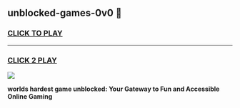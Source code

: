 
## unblocked-games-0v0 👋
<h3>
<a href="https://premium.freeplayer.one?title=unblocked-games-0v0&ref=14F">CLICK TO PLAY</a></h3>
<hr>

<h3>
<a href="https://premium.freeplayer.one?title=unblocked-games-0v0&ref=14F">CLICK 2 PLAY</a>
  
</h3>

<a href="https://premium.freeplayer.one?title=unblocked-games-0v0&ref=12F/"><img src="https://clearcache.store/games.png"></a>


**worlds hardest game unblocked: Your Gateway to Fun and Accessible Online Gaming**
